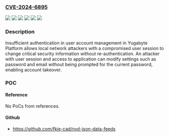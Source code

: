 ### [CVE-2024-6895](https://cve.mitre.org/cgi-bin/cvename.cgi?name=CVE-2024-6895)
![](https://img.shields.io/static/v1?label=Product&message=YugabyteDB%20Anywhere&color=blue)
![](https://img.shields.io/static/v1?label=Version&message=2.14.0.0%20&color=brightgreen)
![](https://img.shields.io/static/v1?label=Version&message=2.16.0.0%20&color=brightgreen)
![](https://img.shields.io/static/v1?label=Version&message=2.18.0.0%20&color=brightgreen)
![](https://img.shields.io/static/v1?label=Version&message=2.20.0.0%20&color=brightgreen)
![](https://img.shields.io/static/v1?label=Vulnerability&message=CWE-306%20Missing%20Authentication%20for%20Critical%20Function&color=brightgreen)

### Description

Insufficient authentication in user account management in Yugabyte Platform allows local network attackers with a compromised user session to change critical security information without re-authentication. An attacker with user session and access to application can modify settings such as password and email without being prompted for the current password, enabling account takeover.

### POC

#### Reference
No PoCs from references.

#### Github
- https://github.com/fkie-cad/nvd-json-data-feeds

